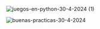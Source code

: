 ![juegos-en-python-30-4-2024 (1)](https://github.com/AndreaLlavel/juegos/assets/112596102/db41b08c-bb92-48a9-b148-1bdb5e246c92)


![buenas-practicas-30-4-2024](https://github.com/AndreaLlavel/juegos/assets/112596102/6de7889d-7bbb-407a-aaba-4826ba48a1d9)
